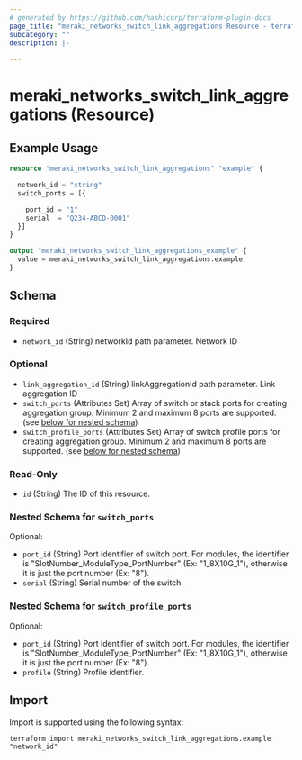 ```yaml
---
# generated by https://github.com/hashicorp/terraform-plugin-docs
page_title: "meraki_networks_switch_link_aggregations Resource - terraform-provider-meraki"
subcategory: ""
description: |-
  
---
```


# meraki_networks_switch_link_aggregations (Resource)



## Example Usage

```terraform
resource "meraki_networks_switch_link_aggregations" "example" {

  network_id = "string"
  switch_ports = [{

    port_id = "1"
    serial  = "Q234-ABCD-0001"
  }]
}

output "meraki_networks_switch_link_aggregations_example" {
  value = meraki_networks_switch_link_aggregations.example
}
```

<!-- schema generated by tfplugindocs -->
## Schema

### Required

- `network_id` (String) networkId path parameter. Network ID

### Optional

- `link_aggregation_id` (String) linkAggregationId path parameter. Link aggregation ID
- `switch_ports` (Attributes Set) Array of switch or stack ports for creating aggregation group. Minimum 2 and maximum 8 ports are supported. (see [below for nested schema](#nestedatt--switch_ports))
- `switch_profile_ports` (Attributes Set) Array of switch profile ports for creating aggregation group. Minimum 2 and maximum 8 ports are supported. (see [below for nested schema](#nestedatt--switch_profile_ports))

### Read-Only

- `id` (String) The ID of this resource.

<a id="nestedatt--switch_ports"></a>
### Nested Schema for `switch_ports`

Optional:

- `port_id` (String) Port identifier of switch port. For modules, the identifier is "SlotNumber_ModuleType_PortNumber" (Ex: "1_8X10G_1"), otherwise it is just the port number (Ex: "8").
- `serial` (String) Serial number of the switch.


<a id="nestedatt--switch_profile_ports"></a>
### Nested Schema for `switch_profile_ports`

Optional:

- `port_id` (String) Port identifier of switch port. For modules, the identifier is "SlotNumber_ModuleType_PortNumber" (Ex: "1_8X10G_1"), otherwise it is just the port number (Ex: "8").
- `profile` (String) Profile identifier.

## Import

Import is supported using the following syntax:

```shell
terraform import meraki_networks_switch_link_aggregations.example "network_id"
```
